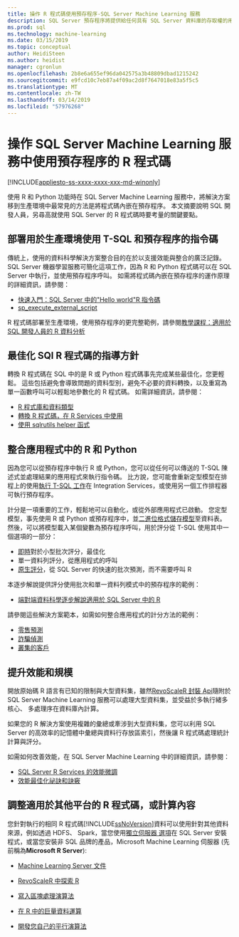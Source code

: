 ```yaml
---
title: 操作 R 程式碼使用預存程序-SQL Server Machine Learning 服務
description: SQL Server 預存程序將提供給任何具有 SQL Server 資料庫的存取權的用戶端應用程式中內嵌 R 語言的程式碼。
ms.prod: sql
ms.technology: machine-learning
ms.date: 03/15/2019
ms.topic: conceptual
author: HeidiSteen
ms.author: heidist
manager: cgronlun
ms.openlocfilehash: 2b8e6a655ef96da042575a3b48809dbad1215242
ms.sourcegitcommit: e9fcd10c7eb87a4f09ac2d8f7647018e83a5f5c5
ms.translationtype: MT
ms.contentlocale: zh-TW
ms.lasthandoff: 03/14/2019
ms.locfileid: "57976268"
---
```

# <a name="operationalize-r-code-using-stored-procedures-in-sql-server-machine-learning-services"></a>操作 SQL Server Machine Learning 服務中使用預存程序的 R 程式碼
[!INCLUDE[appliesto-ss-xxxx-xxxx-xxx-md-winonly](../../includes/appliesto-ss-xxxx-xxxx-xxx-md-winonly.md)]

使用 R 和 Python 功能時在 SQL Server Machine Learning 服務中，將解決方案移到生產環境中最常見的方法是將程式碼內嵌在預存程序。 本文摘要說明 SQL 開發人員，另尋高就使用 SQL Server 的 R 程式碼時要考量的關鍵要點。

## <a name="deploy-production-ready-script-using-t-sql-and-stored-procedures"></a>部署用於生產環境使用 T-SQL 和預存程序的指令碼

傳統上，使用的資料科學解決方案整合目的在於以支援效能與整合的廣泛記錄。 SQL Server 機器學習服務可簡化這項工作，因為 R 和 Python 程式碼可以在 SQL Server 中執行，並使用預存程序呼叫。 如需將程式碼內嵌在預存程序的運作原理的詳細資訊，請參閱：

+ [快速入門：SQL Server 中的"Hello world"R 指令碼](../../advanced-analytics/tutorials//quickstart-r-run-using-tsql.md)
+ [sp_execute_external_script](../../relational-databases/system-stored-procedures/sp-execute-external-script-transact-sql.md)

R 程式碼部署至生產環境，使用預存程序的更完整範例，請參閱[教學課程：適用於 SQL 開發人員的 R 資料分析](../../advanced-analytics/tutorials/sqldev-in-database-r-for-sql-developers.md)

## <a name="guidelines-for-optimizing-r-code-for-sql"></a>最佳化 SQl R 程式碼的指導方針

轉換 R 程式碼在 SQL 中的是 R 或 Python 程式碼事先完成某些最佳化，您更輕鬆。 這些包括避免會導致問題的資料型別，避免不必要的資料轉換，以及重寫為單一函數呼叫可以輕鬆地參數化的 R 程式碼。 如需詳細資訊，請參閱：

+ [R 程式庫和資料類型](r-libraries-and-data-types.md)
+ [轉換 R 程式碼，在 R Services 中使用](converting-r-code-for-use-in-sql-server.md)
+ [使用 sqlrutils helper 函式](ref-r-sqlrutils.md)

## <a name="integrate-r-and-python-with-applications"></a>整合應用程式中的 R 和 Python

因為您可以從預存程序中執行 R 或 Python，您可以從任何可以傳送的 T-SQL 陳述式並處理結果的應用程式來執行指令碼。 比方說，您可能會重新定型模型在排程上的使用[執行 T-SQL 工作](https://docs.microsoft.com/sql/integration-services/control-flow/execute-t-sql-statement-task)在 Integration Services，或使用另一個工作排程器可執行預存程序。

計分是一項重要的工作，輕鬆地可以自動化，或從外部應用程式已啟動。 您定型模型，事先使用 R 或 Python 或預存程序中，並[二進位格式儲存模型](../tutorials/walkthrough-build-and-save-the-model.md)至資料表。 然後，可以將模型載入某個變數為預存程序呼叫，用於評分從 T-SQL 使用其中一個選項的一部分：

+ [即時](../real-time-scoring.md)對於小型批次評分，最佳化
+ 單一資料列評分，從應用程式的呼叫
+ [原生評分](../sql-native-scoring.md)，從 SQL Server 的快速的批次預測，而不需要呼叫 R

本逐步解說提供評分使用批次和單一資料列模式中的預存程序的範例：

+ [端對端資料科學逐步解說適用於 SQL Server 中的 R](../tutorials/walkthrough-data-science-end-to-end-walkthrough.md)

請參閱這些解決方案範本，如需如何整合應用程式的計分方法的範例：

+ [零售預測](https://github.com/Microsoft/SQL-Server-R-Services-Samples/blob/master/RetailForecasting/Introduction.md)
+ [詐騙偵測](https://github.com/Microsoft/r-server-fraud-detection)
+ [叢集的客戶](https://github.com/Microsoft/sql-server-samples/tree/master/samples/features/r-services/getting-started/customer-clustering)

## <a name="boost-performance-and-scale"></a>提升效能和規模

開放原始碼 R 語言有已知的限制與大型資料集，雖然[RevoScaleR 封裝 Api](ref-r-revoscaler.md)隨附於 SQL Server Machine Learning 服務可以處理大型資料集，並受益於多執行緒多核心、 多處理序在資料庫內計算。

如果您的 R 解決方案使用複雜的彙總或牽涉到大型資料集，您可以利用 SQL Server 的高效率的記憶體中彙總與資料行存放區索引，然後讓 R 程式碼處理統計計算與評分。

如需如何改善效能，在 SQL Server Machine Learning 中的詳細資訊，請參閱：

+ [SQL Server R Services 的效能微調](../../advanced-analytics/r/sql-server-r-services-performance-tuning.md)
+ [效能最佳化祕訣和訣竅](https://gallery.cortanaintelligence.com/Tutorial/SQL-Server-Optimization-Tips-and-Tricks-for-Analytics-Services)

## <a name="adapt-r-code-for-other-platforms-or-compute-contexts"></a>調整適用於其他平台的 R 程式碼，或計算內容

您針對執行的相同 R 程式碼[!INCLUDE[ssNoVersion](../../includes/ssnoversion-md.md)]資料可以使用針對其他資料來源，例如透過 HDFS、 Spark，當您使用[獨立伺服器 選項](../install/sql-machine-learning-standalone-windows-install.md)在 SQL Server 安裝程式，或當您安裝非 SQL 品牌的產品，Microsoft Machine Learning 伺服器 (先前稱為**Microsoft R Server**):

+ [Machine Learning Server 文件](https://docs.microsoft.com/r-server/)

+ [RevoScaleR 中探索 R](https://docs.microsoft.com/r-server/r/tutorial-r-to-revoscaler)

+ [寫入區塊處理演算法](https://docs.microsoft.com/r-server/r/how-to-developer-write-chunking-algorithms)

+ [在 R 中的巨量資料運算](https://docs.microsoft.com/r-server/r/tutorial-large-data-tips)

+ [開發您自己的平行演算法](https://docs.microsoft.com/r-server/r-reference/revopemar/pemar)

